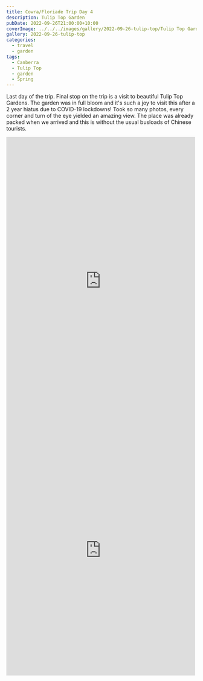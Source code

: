 ```yaml
---
title: Cowra/Floriade Trip Day 4
description: Tulip Top Garden
pubDate: 2022-09-26T21:00:00+10:00
coverImage: ../../../images/gallery/2022-09-26-tulip-top/Tulip Top Gardens (48).jpeg
gallery: 2022-09-26-tulip-top
categories:
  - travel
  - garden
tags:
  - Canberra
  - Tulip Top
  - garden
  - Spring
---
```


Last day of the trip. Final stop on the trip is a visit to beautiful Tulip Top Gardens. The garden was in full bloom and it's such a joy to visit this after a 2 year hiatus due to COVID-19 lockdowns! Took so many photos, every corner and turn of the eye yielded an amazing view. The place was already packed when we arrived and this is without the usual busloads of Chinese tourists.

<iframe src="https://www.facebook.com/plugins/post.php?href=https%3A%2F%2Fwww.facebook.com%2Fchris1.tham%2Fposts%2Fpfbid02ey2oj7h8YQRa6UgG2BxtcmjMAU9kaQAUXgZt7R11GyfVwRwmaG4mQ8AQoy6kQc3Bl&show_text=true&width=500" width="500" height="761" style="border:none;overflow:hidden" scrolling="no" frameborder="0" allowfullscreen="true" allow="autoplay; clipboard-write; encrypted-media; picture-in-picture; web-share"></iframe>

<iframe src="https://www.facebook.com/plugins/post.php?href=https%3A%2F%2Fwww.facebook.com%2Fchris1.tham%2Fposts%2Fpfbid02NYq344AA62LRkkVuviGrpoXM9Ud9DYyKR3vGP3KhBAo8Xt21c3DztwdxywPhau97l&show_text=true&width=500" width="500" height="665" style="border:none;overflow:hidden" scrolling="no" frameborder="0" allowfullscreen="true" allow="autoplay; clipboard-write; encrypted-media; picture-in-picture; web-share"></iframe>
